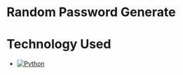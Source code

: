 # Random Password Generate

# Technology Used 

* [![Python](https://img.shields.io/badge/Python-3.9-blue)](https://www.python.org/)
